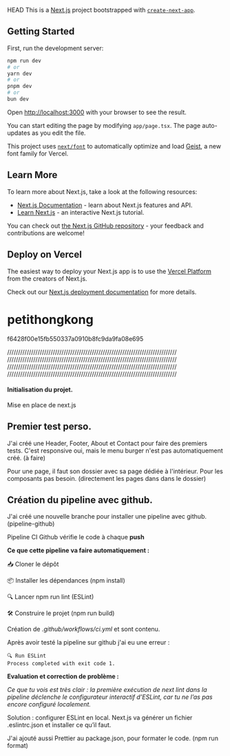 HEAD
This is a [Next.js](https://nextjs.org) project bootstrapped with [`create-next-app`](https://nextjs.org/docs/app/api-reference/cli/create-next-app).

## Getting Started

First, run the development server:

```bash
npm run dev
# or
yarn dev
# or
pnpm dev
# or
bun dev
```

Open [http://localhost:3000](http://localhost:3000) with your browser to see the result.

You can start editing the page by modifying `app/page.tsx`. The page auto-updates as you edit the file.

This project uses [`next/font`](https://nextjs.org/docs/app/building-your-application/optimizing/fonts) to automatically optimize and load [Geist](https://vercel.com/font), a new font family for Vercel.

## Learn More

To learn more about Next.js, take a look at the following resources:

- [Next.js Documentation](https://nextjs.org/docs) - learn about Next.js features and API.
- [Learn Next.js](https://nextjs.org/learn) - an interactive Next.js tutorial.

You can check out [the Next.js GitHub repository](https://github.com/vercel/next.js) - your feedback and contributions are welcome!

## Deploy on Vercel

The easiest way to deploy your Next.js app is to use the [Vercel Platform](https://vercel.com/new?utm_medium=default-template&filter=next.js&utm_source=create-next-app&utm_campaign=create-next-app-readme) from the creators of Next.js.

Check out our [Next.js deployment documentation](https://nextjs.org/docs/app/building-your-application/deploying) for more details.

# petithongkong
 f6428f00e15fb550337a0910b8fc9da9fa08e695


//////////////////////////////////////////////////////////////////////////////
//////////////////////////////////////////////////////////////////////////////
//////////////////////////////////////////////////////////////////////////////
//////////////////////////////////////////////////////////////////////////////

#### Initialisation du projet.

Mise en place de next.js

## Premier test perso.

J'ai créé une Header, Footer, About et Contact pour faire des premiers tests. C'est responsive oui, mais le menu burger n'est pas automatiquement créé. (à faire)

Pour une page, il faut son dossier avec sa page dédiée à l'intérieur. Pour les composants pas besoin. (directement les pages dans dans le dossier)

## Création du pipeline avec github.

J'ai créé une nouvelle branche pour installer une pipeline avec github. (pipeline-github)

Pipeline CI Github vérifie le code à chaque **push**

**Ce que cette pipeline va faire automatiquement :**

📥 Cloner le dépôt

📦 Installer les dépendances (npm install)

🔍 Lancer npm run lint (ESLint)

🛠️ Construire le projet (npm run build)

Création de *.github/workflows/ci.yml* et sont contenu.

Après avoir testé la pipeline sur github j'ai eu une erreur :

    🔍 Run ESLint
    Process completed with exit code 1.

**Evaluation et correction de problème :**

*Ce que tu vois est très clair : la première exécution de next lint dans la pipeline déclenche le configurateur interactif d’ESLint, car tu ne l’as pas encore configuré localement.*

Solution : configurer ESLint en local.
    Next.js va générer un fichier .eslintrc.json et installer ce qu’il faut.

J'ai ajouté aussi Prettier au package.json, pour formater le code. (npm run format)
